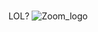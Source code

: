 ###
LOL?
![Zoom_logo](https://github.com/ItSam77/Latihan/assets/157977697/fdc40a30-d110-40a6-9ae3-23924507f09a)
